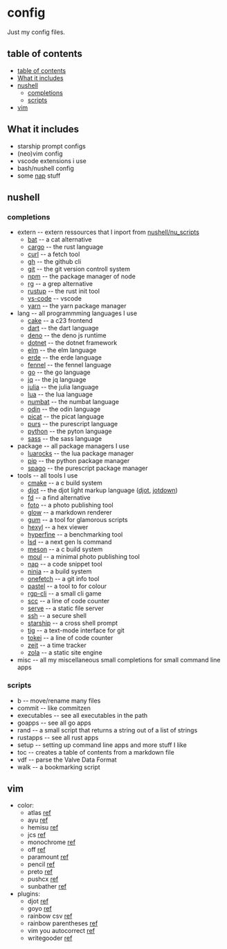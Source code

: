 # config

Just my config files.

## table of contents

- [table of contents](#table%20of%20contents)
- [What it includes](#what%20it%20includes)
- [nushell](#nushell)
  - [completions](#completions)
  - [scripts](#scripts)
- [vim](#vim)

## What it includes

- starship prompt configs
- (neo)vim config
- vscode extensions i use
- bash/nushell config
- some [nap](https://github.com/maaslalani/nap) stuff

## nushell

### completions

- extern -- extern ressources that I inport from [nushell/nu_scripts](https://github.com/nushell/nu_scripts)
  - [bat](https://github.com/sharkdp/bat) -- a cat alternative
  - [cargo](https://www.rust-lang.org) -- the rust language
  - [curl](https://curl.se) -- a fetch tool
  - [gh](https://cli.github.com) -- the github cli
  - [git](https://git-scm.com) -- the git version controll system
  - [npm](https://nodejs.org/en) -- the package manager of node
  - [rg](https://github.com/BurntSushi/ripgrep) -- a grep alternative
  - [rustup](https://www.rust-lang.org) -- the rust init tool
  - [vs-code](https://code.visualstudio.com) -- vscode
  - [yarn](https://yarnpkg.com) -- the yarn package manager
- lang -- all programmming languages I use
  - [cake](https://github.com/thradams/cake) -- a c23 frontend
  - [dart](https://dart.dev) -- the dart language
  - [deno](https://deno.com) -- the deno js runtime
  - [dotnet](https://dotnet.microsoft.com/en-us/) -- the dotnet framework
  - [elm](https://elm-lang.org) -- the elm language
  - [erde](https://github.com/erde-lang/erde) -- the erde language
  - [fennel](https://github.com/bakpakin/Fennel) -- the fennel language
  - [go](https://go.dev) -- the go language
  - [jq](https://jqlang.org) -- the jq language
  - [julia](https://julialang.org) -- the julia language
  - [lua](https://www.lua.org) -- the lua language
  - [numbat](https://numbat.dev) -- the numbat language
  - [odin](https://odin-lang.org) -- the odin language
  - [picat](https://picat-lang.org) -- the picat language
  - [purs](https://www.purescript.org) -- the purescript language
  - [python](https://www.python.org) -- the pyton language
  - [sass](https://sass-lang.com) -- the sass language
- package -- all package managers I use
  - [luarocks](https://luarocks.org) -- the lua package manager
  - [pip](https://pypi.org/project/pip/) -- the python package manager
  - [spago](https://github.com/purescript/spago) -- the purescript package manager
- tools -- all tools I use
  - [cmake](https://cmake.org) -- a c build system
  - [djot](https://djot.net) -- the djot light markup language ([djot](https://github.com/jgm/djot.lua), [jotdown](https://github.com/hellux/jotdown))
  - [fd](https://github.com/sharkdp/fd) -- a find alternative
  - [foto](https://github.com/waynezhang/foto) -- a photo publishing tool
  - [glow](https://github.com/charmbracelet/glow) -- a markdown renderer
  - [gum](https://github.com/charmbracelet/gum) -- a tool for glamorous scripts
  - [hexyl](https://github.com/sharkdp/hexyl) -- a hex viewer
  - [hyperfine](https://github.com/sharkdp/hyperfine) -- a benchmarking tool
  - [lsd](https://github.com/lsd-rs/lsd) -- a next gen ls command
  - [meson](https://mesonbuild.com) -- a c build system
  - [moul](https://github.com/moul-co/moul) -- a minimal photo publishing tool
  - [nap](https://github.com/maaslalani/nap) -- a code snippet tool
  - [ninja](https://ninja-build.org) -- a build system
  - [onefetch](https://github.com/o2sh/onefetch) -- a git info tool
  - [pastel](https://github.com/sharkdp/pastel) -- a tool to for colour
  - [rgp-cli](https://github.com/facundoolano/rpg-cli) -- a small cli game
  - [scc](https://github.com/boyter/scc) -- a line of code counter
  - [serve](https://github.com/vercel/serve) -- a static file server
  - [ssh](https://www.openssh.com) -- a secure shell
  - [starship](https://starship.rs) -- a cross shell prompt
  - [tig](https://github.com/jonas/tig) -- a text-mode interface for git
  - [tokei](https://github.com/XAMPPRocky/tokei) -- a line of code counter
  - [zeit](https://github.com/mrusme/zeit) -- a time tracker
  - [zola](https://www.getzola.org) -- a static site engine
- misc -- all my miscellaneous small completions for small command line apps

### scripts

- b -- move/rename many files
- commit -- like commitzen
- executables -- see all executables in the path
- goapps -- see all go apps
- rand -- a small script that returns a string out of a list of strings
- rustapps -- see all rust apps
- setup -- setting up command line apps and more stuff I like
- toc -- creates a table of contents from a markdown file
- vdf -- parse the Valve Data Format
- walk -- a bookmarking script

## vim

- color:
  - atlas [ref](https://github.com/huyvohcmc/atlas.vim)
  - ayu [ref](https://github.com/ayu-theme/ayu-vim)
  - hemisu [ref](https://github.com/noahfrederick/vim-hemisu)
  - jcs [ref](https://github.com/jcs/dotfiles/blob/master/.vim/colors/jcs.vim)
  - monochrome [ref](https://github.com/fxn/vim-monochrome)
  - off [ref](https://github.com/pbrisbin/vim-colors-off)
  - paramount [ref](https://github.com/owickstrom/vim-colors-paramount)
  - pencil [ref](https://github.com/preservim/vim-colors-pencil)
  - preto [ref](https://github.com/ewilazarus/preto)
  - pushcx [ref](https://gist.github.com/pushcx/8f9fe335f7812a31b51d552b268e2cbc)
  - sunbather [ref](https://github.com/nikolvs/vim-sunbather)
- plugins:
  - djot [ref](https://github.com/jgm/djot)
  - goyo [ref](https://github.com/junegunn/goyo.vim)
  - rainbow csv [ref](https://github.com/mechatroner/rainbow_csv)
  - rainbow parentheses [ref](https://github.com/junegunn/rainbow_parentheses.vim)
  - vim you autocorrect [ref](https://github.com/sedm0784/vim-you-autocorrect)
  - writegooder [ref](https://github.com/JKirchartz/writegooder.vim)
